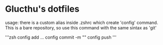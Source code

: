 # Glucthu's dotfiles

usage: there is a custom alias inside .zshrc which create 'config' command. This is a bare repository, so use this command with the same sintax as 'git'

'''zsh
config add ...
config commit -m ""
config push
'''
